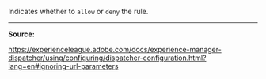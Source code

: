 Indicates whether to `allow` or `deny` the rule.

---

**Source:**

https://experienceleague.adobe.com/docs/experience-manager-dispatcher/using/configuring/dispatcher-configuration.html?lang=en#ignoring-url-parameters

